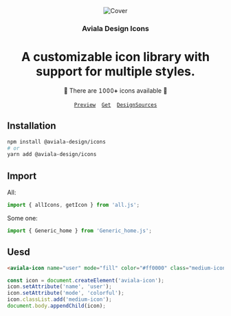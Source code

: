 <div align="center">
<picture>
  <source srcset="https://github.com/user-attachments/assets/bef128f6-43f0-446d-9e6f-4bf5dbc40ecc" media="(prefers-color-scheme: light)">
  <source srcset="https://github.com/user-attachments/assets/73d65878-7188-4456-9d4e-de4133685f35" media="(prefers-color-scheme: dark)">
  <img src="https://github.com/user-attachments/assets/bef128f6-43f0-446d-9e6f-4bf5dbc40ecc" alt="Cover">
</picture>

### Aviala Design Icons

# A customizable icon library with support for multiple styles.

🎉 There are **𝟷𝟶𝟶𝟶+** icons available 🎉

[`Preview`](https://aviala-design-icons.github.io) [`Get`](https://www.npmjs.com/package/@aviala-design/icons) [`DesignSources`](https://js.design/community?category=teamHome&id=633a635990e635c1991ee5fb)
</div>
  

  
## Installation


```bash
npm install @aviala-design/icons
# or
yarn add @aviala-design/icons
```

## Import
All:
```javascript
import { allIcons, getIcon } from 'all.js';
```
Some one:
```javascript
import { Generic_home } from 'Generic_home.js';
```

## Uesd

```html
<aviala-icon name="user" mode="fill" color="#ff0000" class="medium-icon"></aviala-icon>
```
```javascript
const icon = document.createElement('aviala-icon');
icon.setAttribute('name', 'user');
icon.setAttribute('mode', 'colorful');
icon.classList.add('medium-icon');
document.body.appendChild(icon);
```
